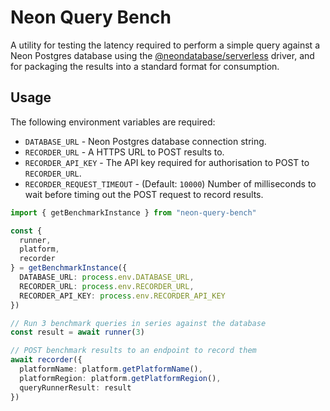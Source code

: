 # Neon Query Bench

A utility for testing the latency required to perform a simple query against
a Neon Postgres database using the [@neondatabase/serverless](https://github.com/neondatabase/serverless)
driver, and for packaging the results into a standard format for consumption.

## Usage

The following environment variables are required:

* `DATABASE_URL` - Neon Postgres database connection string.
* `RECORDER_URL` - A HTTPS URL to POST results to.
* `RECORDER_API_KEY` - The API key required for authorisation to POST to `RECORDER_URL`.
* `RECORDER_REQUEST_TIMEOUT` - (Default: `10000`) Number of milliseconds to wait before timing out the POST request to record results.

```ts
import { getBenchmarkInstance } from "neon-query-bench"

const {
  runner,
  platform,
  recorder
} = getBenchmarkInstance({
  DATABASE_URL: process.env.DATABASE_URL,
  RECORDER_URL: process.env.RECORDER_URL,
  RECORDER_API_KEY: process.env.RECORDER_API_KEY
})

// Run 3 benchmark queries in series against the database
const result = await runner(3)

// POST benchmark results to an endpoint to record them
await recorder({
  platformName: platform.getPlatformName(),
  platformRegion: platform.getPlatformRegion(),
  queryRunnerResult: result
})
```
